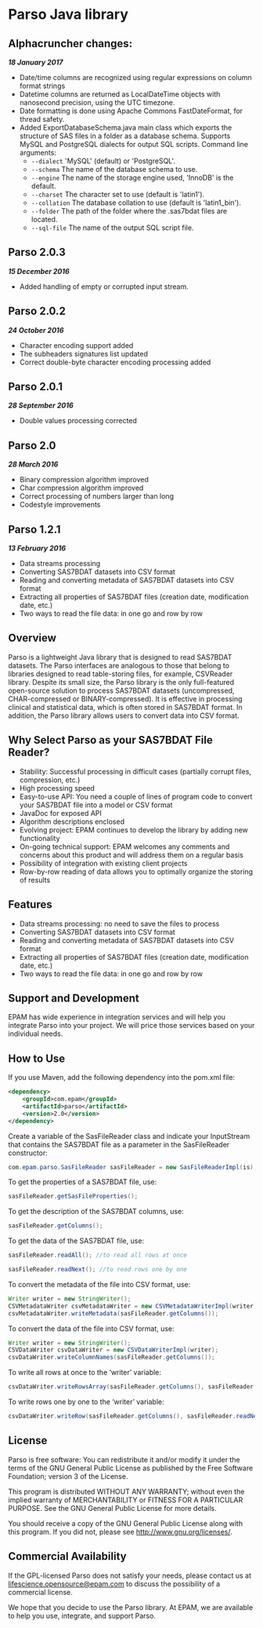 ﻿# Parso Java library

## Alphacruncher changes:
***18 January 2017***
* Date/time columns are recognized using regular expressions on column format strings
* Datetime columns are returned as LocalDateTime objects with nanosecond precision, using the UTC timezone.
* Date formatting is done using Apache Commons FastDateFormat, for thread safety.
* Added ExportDatabaseSchema.java main class which exports the structure of
SAS files in a folder as a database schema. Supports MySQL and PostgreSQL dialects for output SQL scripts. Command line arguments:
     * `--dialect` 'MySQL' (default) or 'PostgreSQL'.
     * `--schema` The name of the database schema to use.
     * `--engine` The name of the storage engine used, 'InnoDB' is the default.
     * `--charset` The character set to use (default is 'latin1').
     * `--collation` The database collation to use (default is 'latin1_bin').
     * `--folder` The path of the folder where the .sas7bdat files are located.
     * `--sql-file` The name of the output SQL script file.

## Parso 2.0.3
***15 December 2016***

* Added handling of empty or corrupted input stream.

## Parso 2.0.2
***24 October 2016***

* Character encoding support added
* The subheaders signatures list updated
* Correct double-byte character encoding processing added

## Parso 2.0.1
***28 September 2016***

* Double values processing corrected

## Parso 2.0
***28 March 2016***

* Binary compression algorithm improved
* Char compression algorithm improved
* Correct processing of numbers larger than long
* Codestyle improvements

## Parso 1.2.1
***13 February 2016***

* Data streams processing
* Converting SAS7BDAT datasets into CSV format
* Reading and converting metadata of SAS7BDAT datasets into CSV format
* Extracting all properties of SAS7BDAT files (creation date, modification date, etc.)
* Two ways to read the file data: in one go and row by row

## Overview
Parso is a lightweight Java library that is designed to read SAS7BDAT datasets. The Parso interfaces are analogous to
 those that belong to libraries designed to read table-storing files, for example, CSVReader library. Despite its
 small size, the Parso library is the only full-featured open-source solution to process SAS7BDAT datasets
 (uncompressed, CHAR-compressed or BINARY-compressed). It is effective in processing clinical and statistical data,
 which is often stored in SAS7BDAT format. In addition, the Parso library allows users to convert data into CSV format.

## Why Select Parso as your SAS7BDAT File Reader?
* Stability: Successful processing in difficult cases (partially corrupt files, compression, etc.)
* High processing speed
* Easy-to-use API: You need a couple of lines of program code to convert your SAS7BDAT file into a model or CSV format
* JavaDoc for exposed API
* Algorithm descriptions enclosed
* Evolving project: EPAM continues to develop the library by adding new functionality
* On-going technical support: EPAM welcomes any comments and concerns about this product and will address them on a regular basis
* Possibility of integration with existing client projects
* Row-by-row reading of data allows you to optimally organize the storing of results

## Features
* Data streams processing: no need to save the files to process
* Converting SAS7BDAT datasets into CSV format
* Reading and converting metadata of SAS7BDAT datasets into CSV format
* Extracting all properties of SAS7BDAT files (creation date, modification date, etc.)
* Two ways to read the file data: in one go and row by row

## Support and Development
EPAM has wide experience in integration services and will help you integrate Parso into your project. We will price those services based on your individual needs.

## How to Use
If you use Maven, add the following dependency into the pom.xml file:

```xml
<dependency>
    <groupId>com.epam</groupId>
    <artifactId>parso</artifactId>
    <version>2.0</version>
</dependency>
```

Create a variable of the SasFileReader class and indicate your InputStream that contains the SAS7BDAT file as a parameter in the SasFileReader constructor:
```java
com.epam.parso.SasFileReader sasFileReader = new SasFileReaderImpl(is);
```

To get the properties of a SAS7BDAT file, use:
```java
sasFileReader.getSasFileProperties();
```

To get the description of the SAS7BDAT columns, use:

```java
sasFileReader.getColumns();
```
To get the data of the SAS7BDAT file, use:

```java
sasFileReader.readAll(); //to read all rows at once

sasFileReader.readNext(); //to read rows one by one
```

To convert the metadata of the file into CSV format, use:

```java
Writer writer = new StringWriter();
CSVMetadataWriter csvMetadataWriter = new CSVMetadataWriterImpl(writer);
csvMetadataWriter.writeMetadata(sasFileReader.getColumns());
```
To convert the data of the file into CSV format, use:

```java
Writer writer = new StringWriter();
CSVDataWriter csvDataWriter = new CSVDataWriterImpl(writer);
csvDataWriter.writeColumnNames(sasFileReader.getColumns());
```

To write all rows at once to the ‘writer’ variable:

```java
csvDataWriter.writeRowsArray(sasFileReader.getColumns(), sasFileReader.readAll());
```
To write rows one by one to the ‘writer’ variable:

```java
csvDataWriter.writeRow(sasFileReader.getColumns(), sasFileReader.readNext());
```

## License
Parso is free software: You can redistribute it and/or modify it under the terms of the GNU General Public License as published by the Free Software Foundation; version 3 of the License.

This program is distributed WITHOUT ANY WARRANTY; without even the implied warranty of MERCHANTABILITY or FITNESS FOR A PARTICULAR PURPOSE. See the GNU General Public License for more details.

You should receive a copy of the GNU General Public License along with this program. If you did not, please see http://www.gnu.org/licenses/.

## Commercial Availability
If the GPL-licensed Parso does not satisfy your needs, please contact us at lifescience.opensource@epam.com to discuss the possibility of a commercial license.

We hope that you decide to use the Parso library. At EPAM, we are available to help you use, integrate, and support Parso.
